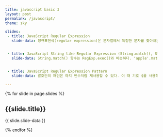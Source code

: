 ```yaml
---
title: javascript basic 3
layout: post
permalink: /javascript/
theme: sky

slides:
 - title: JavaScript Regular Expression
   slide-data: 정규표현식(regular expression)은 문자열에서 특정한 문자를 찾아내는 도구이다. 정규표현식은 두가지 단계로 이루어진다. 하나는 컴파일(compile) 다른 하나는 실행(execution)이다. 컴파일은 검출하고자 하는 패턴을 만드는 일이다. 우선 정규표현식 객체를 만들어야 한다. 객체를 만드는 방법은 두가지가 있다. 하나는 var pattern = /a/; 슬래쉬를 이용한 방법과 다른 하나는 var pattern = new RegExp('a'); 객체를 이용한 방법이다.


 - title: JavaScript String like Regular Expression (String.match(), String.replace)
   slide-data: String.match() 함수는 RegExp.exec()와 비슷하다. 'apple'.match(pattern); 으로 쓰이고 String.replace()는 문자열에서 패턴을 검색해서 이를 변경한 후에 변경된 값을 리턴한다. 'apple'.replace(pattern, 'A'); => Apple


 - title: JavaScript Regular Expression Pattern
   slide-data: 괄호안의 패턴은 마치 변수처럼 재사용할 수 있다. 이 때 기호 $를 사용하는데 아래 코드는 coding과 everybody의 순서를 역전시킨다.<br>var pattern = /(\w+)\s(\w+)/;</br><br>var str = "coding everybody";</br><br>var result = str.replace(pattern, "$2, $1");</br><br>console.log(result);</br>

---
```


{% for slide in page.slides %}

<section data-background="{% if slide.background %}{{slide.background}}{% else %}{{page.background}}{% endif %}"><h1>{{slide.title}}</h1>{{ slide.slide-data }}</section>

{% endfor %}
